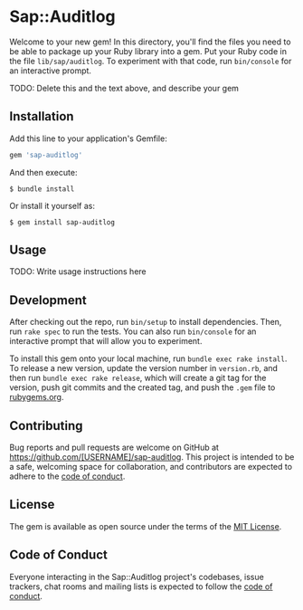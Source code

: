 # Sap::Auditlog

Welcome to your new gem! In this directory, you'll find the files you need to be able to package up your Ruby library into a gem. Put your Ruby code in the file `lib/sap/auditlog`. To experiment with that code, run `bin/console` for an interactive prompt.

TODO: Delete this and the text above, and describe your gem

## Installation

Add this line to your application's Gemfile:

```ruby
gem 'sap-auditlog'
```

And then execute:

    $ bundle install

Or install it yourself as:

    $ gem install sap-auditlog

## Usage

TODO: Write usage instructions here

## Development

After checking out the repo, run `bin/setup` to install dependencies. Then, run `rake spec` to run the tests. You can also run `bin/console` for an interactive prompt that will allow you to experiment.

To install this gem onto your local machine, run `bundle exec rake install`. To release a new version, update the version number in `version.rb`, and then run `bundle exec rake release`, which will create a git tag for the version, push git commits and the created tag, and push the `.gem` file to [rubygems.org](https://rubygems.org).

## Contributing

Bug reports and pull requests are welcome on GitHub at https://github.com/[USERNAME]/sap-auditlog. This project is intended to be a safe, welcoming space for collaboration, and contributors are expected to adhere to the [code of conduct](https://github.com/[USERNAME]/sap-auditlog/blob/main/CODE_OF_CONDUCT.md).

## License

The gem is available as open source under the terms of the [MIT License](https://opensource.org/licenses/MIT).

## Code of Conduct

Everyone interacting in the Sap::Auditlog project's codebases, issue trackers, chat rooms and mailing lists is expected to follow the [code of conduct](https://github.com/[USERNAME]/sap-auditlog/blob/main/CODE_OF_CONDUCT.md).
